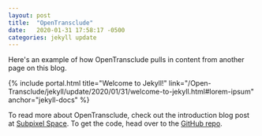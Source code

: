 ```yaml
---
layout: post
title:  "OpenTransclude"
date:   2020-01-31 17:58:17 -0500
categories: jekyll update
---
```

Here's an example of how OpenTransclude pulls in content from another page on this blog.

<!-- NOTE: Add a spacing attribute with a number to override your default spacing unit for highlights (useful if you're using different text sizes or alternative styling on a post) -->
{% include portal.html title="Welcome to Jekyll!" link="/Open-Transclude/jekyll/update/2020/01/31/welcome-to-jekyll.html#lorem-ipsum" anchor="jekyll-docs" %}

<!-- NOTE: Remove '/Open-Transclude' from this to get it working locally. -->

To read more about OpenTransclude, check out the introduction blog post at [Subpixel Space](https://subpixel.space/entries/openTransclude). To get the code, head over to the [GitHub repo](https://github.com/tobyshorin/Open-Transclude).